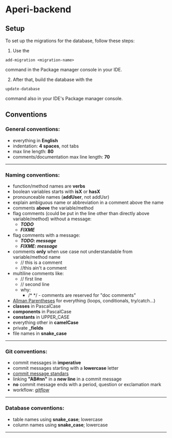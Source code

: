 # Aperi-backend

## Setup
To set up the migrations for the database, follow these steps:

1. Use the 
```
add-migration <migration-name>
```
command in the Package manager console in your IDE.

2. After that, build the database with the
```
update-database 
```
command also in your IDE's Package manager console.

## Conventions

### General conventions:
- everything in **English**
- indentation: **4 spaces**, not tabs
- max line length: **80**
- comments/documentation max line length: **70**
---
### Naming conventions:
- function/method names are **verbs**
- boolean variables starts with **isX** or **hasX**
- pronounceable names (**addUser**, not addUsr)
- explain ambiguous name or abbreviation in a comment above the name
- comments **above** the variable/method
- flag comments (could be put in the line other than directly above variable/method) without a message:
	- ***TODO***
	- ***FIXME***
- flag comments with a message:
	- ***TODO: message***
	- ***FIXME: message***
- comments **only** when use case not understandable from variable/method name
	- // this is a comment
	- //this ain't a comment
- multiline comments like:
	- // first line
	- // second line
	- why:
		- /* */ - comments are reserved for "doc comments"
- [Allman Parentheses](https://en.wikipedia.org/wiki/Indentation_style#Allman_style) for everything (loops, conditionals, try/catch...)
- **classes** in PascalCase
- **components** in PascalCase
- **constants** in UPPER_CASE
- everything other in **camelCase**
- private **_fields**
- file names in **snake_case**
---

### Git conventions:
- commit messages in **imperative**
- commit messages starting with a **lowercase** letter
- [commit message standars](https://gist.github.com/tonibardina/9290fbc7d605b4f86919426e614fe692)
- linking **"AB#nn"** in a **new line** in a commit message
- **no** commit message ends with a period, question or exclamation mark
- workflow: [*gitflow*](https://www.atlassian.com/git/tutorials/comparing-workflows/gitflow-workflow)
---

### Database conventions:
- table names using **snake_case**; lowercase
- column names using **snake_case**; lowercase

---
